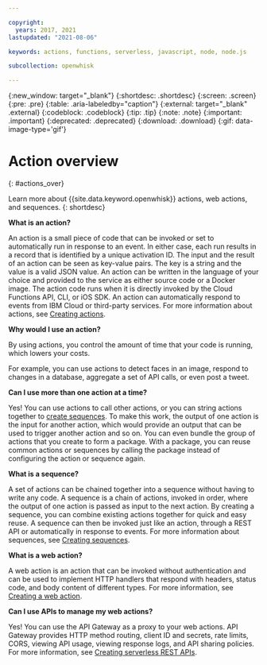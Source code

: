 ```yaml
---

copyright:
  years: 2017, 2021
lastupdated: "2021-08-06"

keywords: actions, functions, serverless, javascript, node, node.js

subcollection: openwhisk

---
```


{:new_window: target="_blank"}
{:shortdesc: .shortdesc}
{:screen: .screen}
{:pre: .pre}
{:table: .aria-labeledby="caption"}
{:external: target="_blank" .external}
{:codeblock: .codeblock}
{:tip: .tip}
{:note: .note}
{:important: .important}
{:deprecated: .deprecated}
{:download: .download}
{:gif: data-image-type='gif'}

# Action overview
{: #actions_over}

Learn more about {{site.data.keyword.openwhisk}} actions, web actions, and sequences.
{: shortdesc}

**What is an action?**

An action is a small piece of code that can be invoked or set to automatically run in response to an event. In either case, each run results in a record that is identified by a unique activation ID. The input and the result of an action can be seen as key-value pairs. The key is a string and the value is a valid JSON value. An action can be written in the language of your choice and provided to the service as either source code or a Docker image. The action code runs when it is directly invoked by the Cloud Functions API, CLI, or iOS SDK. An action can automatically respond to events from IBM Cloud or third-party services. For more information about actions, see [Creating actions](/docs/openwhisk?topic=openwhisk-actions).

**Why would I use an action?**

By using actions, you control the amount of time that your code is running, which lowers your costs.

For example, you can use actions to detect faces in an image, respond to changes in a database, aggregate a set of API calls, or even post a tweet.

**Can I use more than one action at a time?**

Yes! You can use actions to call other actions, or you can string actions together to [create sequences](/docs/openwhisk?topic=openwhisk-sequences). To make this work, the output of one action is the input for another action, which would provide an output that can be used to trigger another action and so on. You can even bundle the group of actions that you create to form a package. With a package, you can reuse common actions or sequences by calling the package instead of configuring the action or sequence again.

**What is a sequence?**

A set of actions can be chained together into a sequence without having to write any code. A sequence is a chain of actions, invoked in order, where the output of one action is passed as input to the next action. By creating a sequence, you can combine existing actions together for quick and easy reuse. A sequence can then be invoked just like an action, through a REST API or automatically in response to events. For more information about sequences, see [Creating sequences](/docs/openwhisk?topic=openwhisk-sequences).

**What is a web action?**

A web action is an action that can be invoked without authentication and can be used to implement HTTP handlers that respond with headers, status code, and body content of different types. For more information, see [Creating a web action](/docs/openwhisk?topic=openwhisk-actions_web).

**Can I use APIs to manage my web actions?**

Yes! You can use the API Gateway as a proxy to your web actions. API Gateway provides HTTP method routing, client ID and secrets, rate limits, CORS, viewing API usage, viewing response logs, and API sharing policies. For more information, see [Creating serverless REST APIs](/docs/openwhisk?topic=openwhisk-apigateway).


